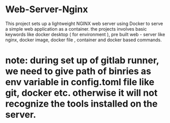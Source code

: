 # Web-Server-Nginx
This project sets up a lightweight NGINX web server using Docker to serve a simple web application as a container. the projects involves basic keywords like docker desktop ( for environment ), pre built web - server like nginx, docker image, docker file , container and docker based commands.




# note: during set up of gitlab runner, we need to give path of binries as env variable in config.toml file like git, docker etc. otherwise it will not recognize the tools installed on the server.